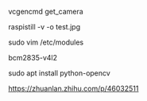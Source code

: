  vcgencmd get_camera
 
 raspistill -v -o test.jpg
 
 
 sudo vim /etc/modules
 
 bcm2835-v4l2
 
 sudo apt install python-opencv

https://zhuanlan.zhihu.com/p/46032511
